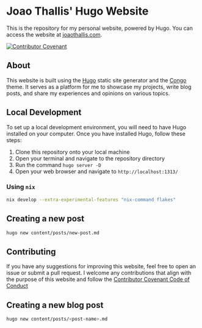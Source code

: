 # Joao Thallis' Hugo Website

This is the repository for my personal website, powered by Hugo. You can access the website at [joaothallis.com](https://joaothallis.com/).

[![Contributor Covenant](https://img.shields.io/badge/Contributor%20Covenant-2.1-4baaaa.svg)](code_of_conduct.md)

## About

This website is built using the [Hugo](https://gohugo.io/) static site generator and the [Congo](https://github.com/jpanther/congo/) theme. It serves as a platform for me to showcase my projects, write blog posts, and share my experiences and opinions on various topics.

## Local Development

To set up a local development environment, you will need to have Hugo installed on your computer. Once you have installed Hugo, follow these steps:

1. Clone this repository onto your local machine
2. Open your terminal and navigate to the repository directory
3. Run the command `hugo server -D`
4. Open your web browser and navigate to `http://localhost:1313/`

### Using `nix`

```bash
nix develop --extra-experimental-features "nix-command flakes"
```

## Creating a new post

```bash
hugo new content/posts/new-post.md
```

## Contributing

If you have any suggestions for improving this website, feel free to open an issue or submit a pull request. I welcome any contributions that align with the purpose of this website and follow the [Contributor Covenant Code of Conduct](https://www.contributor-covenant.org/version/2/1/code_of_conduct/)

## Creating a new blog post

```bash
hugo new content/posts/<post-name>.md
```
